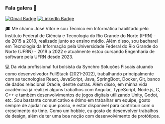### Fala galera 👋

[![Gmail Badge](https://img.shields.io/badge/-jr12vitor@gmail.com-c14438?style=flat&logo=Gmail&logoColor=white&link=mailto:jr12vitor@gmail.com)](mailto:jr12vitor@gmail.com)
[![LinkedIn Badge](https://img.shields.io/badge/-Jos%C3%A9%20Vitor-blue?style=flat&logo=Linkedin&logoColor=white&link=https://www.linkedin.com/in/jos%C3%A9-vitor/)](https://www.linkedin.com/in/jos%C3%A9-vitor-freitas-cunha-5b326526a/)

🎓 Me chamo José Vitor e sou Técnico em Informática habilitado pelo Instituto Federal de Ciência e Tecnologia do Rio Grande do Norte (IFRN) - de 2015 a 2018, realizado junto ao ensino médio. Além disso, sou bacharel em Tecnologia da Informação pela Universidade Federal do Rio Grande do Norte (UFRN) - 2019 a 2022 e atualmente estou cursando Engenharia de software pela UFRN desde 2023.

💻 Da vida profissional fui bolsista da Synchro Soluções Fiscais atuando como desenvolvedor FullStack (2021-2022), trabalhando principalmente com as tecnologias React, JavaScript, Java, SpringBoot, Docker, Git, banco de dados relacional Oracle, dentre outras. Além disso, em minha vida acadêmica já realizei alguns trabalhos com Angular, TypeScript, Node.js, C, C++ e também desenvolvimentos de jogos digitais utilizando Unity, Godot, etc. Sou bastante comunicativo e ótimo em trabalhar em equipe, gosto sempre de ajudar no que posso, e estar disponível para contribuir com o crescimento do time. Como um hobbie, eu gosto de desenvolver trabalhos de design, além de ter uma boa noção com desenvolvimento de protótipos.
